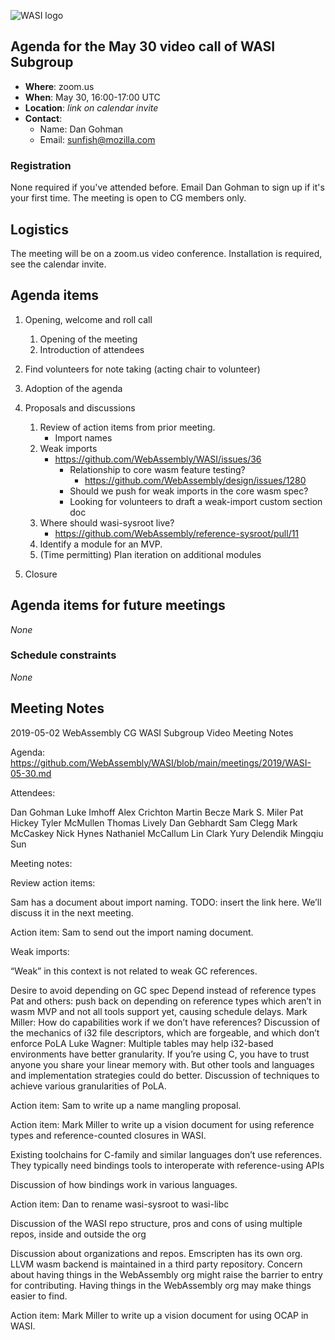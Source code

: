 ![WASI logo](/WASI.png)

## Agenda for the May 30 video call of WASI Subgroup

- **Where**: zoom.us
- **When**: May 30, 16:00-17:00 UTC
- **Location**: *link on calendar invite*
- **Contact**:
    - Name: Dan Gohman
    - Email: sunfish@mozilla.com

### Registration

None required if you've attended before. Email Dan Gohman to sign up if it's
your first time. The meeting is open to CG members only.

## Logistics

The meeting will be on a zoom.us video conference.
Installation is required, see the calendar invite.

## Agenda items

1. Opening, welcome and roll call
    1. Opening of the meeting
    1. Introduction of attendees
1. Find volunteers for note taking (acting chair to volunteer)
1. Adoption of the agenda
1. Proposals and discussions
    1. Review of action items from prior meeting.
        - Import names
    1. Weak imports
        - https://github.com/WebAssembly/WASI/issues/36
           - Relationship to core wasm feature testing?
              - https://github.com/WebAssembly/design/issues/1280
           - Should we push for weak imports in the core wasm spec?
           - Looking for volunteers to draft a weak-import custom section doc
    1. Where should wasi-sysroot live?
        - https://github.com/WebAssembly/reference-sysroot/pull/11
    1. Identify a module for an MVP.
    1. (Time permitting) Plan iteration on additional modules

1. Closure

## Agenda items for future meetings

*None*

### Schedule constraints

*None*

## Meeting Notes

2019-05-02 WebAssembly CG WASI Subgroup Video Meeting Notes

Agenda: https://github.com/WebAssembly/WASI/blob/main/meetings/2019/WASI-05-30.md

Attendees:

Dan Gohman
Luke Imhoff
Alex Crichton
Martin Becze
Mark S. Miler
Pat Hickey
Tyler McMullen
Thomas Lively
Dan Gebhardt
Sam Clegg
Mark McCaskey
Nick Hynes
Nathaniel McCallum
Lin Clark
Yury Delendik
Mingqiu Sun


Meeting notes:

Review action items:

Sam has a document about import naming. TODO: insert the link here. We’ll discuss it in the next meeting.

Action item: Sam to send out the import naming document.

Weak imports:

“Weak” in this context is not related to weak GC references.

Desire to avoid depending on GC spec
Depend instead of reference types
Pat and others: push back on depending on reference types which aren’t in wasm MVP and not all tools support yet, causing schedule delays.
Mark Miller: How do capabilities work if we don’t have references?
Discussion of the mechanics of i32 file descriptors, which are forgeable, and which don’t enforce PoLA
Luke Wagner: Multiple tables may help i32-based environments have better granularity.
If you’re using C, you have to trust anyone you share your linear memory with. But other tools and languages and implementation strategies could do better.
Discussion of techniques to achieve various granularities of PoLA.


Action item: Sam to write up a name mangling proposal.

Action item: Mark Miller to write up a vision document for using reference types and reference-counted closures in WASI.

Existing toolchains for C-family and similar languages don’t use references. They typically need bindings tools to interoperate with reference-using APIs

Discussion of how bindings work in various languages.


Action item: Dan to rename wasi-sysroot to wasi-libc

Discussion of the WASI repo structure, pros and cons of using multiple repos, inside and outside the org

Discussion about organizations and repos. Emscripten has its own org. LLVM wasm backend is maintained in a third party repository. Concern about having things in the WebAssembly org might raise the barrier to entry for contributing. Having things in the WebAssembly org may make things easier to find.

Action item: Mark Miller to write up a vision document for using OCAP in WASI.
